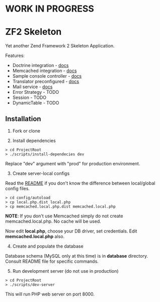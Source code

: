 WORK IN PROGRESS
================

ZF2 Skeleton
============

Yet another Zend Framework 2 Skeleton Application.

Features:
* Doctrine integration - [docs](docs/doctrine.md)
* Memcached integration - [docs](docs/memcached.md)
* Sample console controller - [docs](docs/console.md)
* Translator preconfigured - [docs](docs/translator.md)
* Mail service - [docs](docs/mail.md)
* Error Strategy - TODO
* Session - TODO
* DynamicTable - TODO

Installation
------------
1. Fork or clone

2. Install dependencies

  ```shell
  > cd ProjectRoot
  > ./scripts/install-dependecies dev
  ```

  Replace "dev" argument with "prod" for production environment.

3. Create server-local configs

  Read the [README](config/autoload/README.md) if you don't know the difference between local/global config files.

  ```shell
  > cd config/autoload
  > cp local.php.dist local.php
  > cp memcached.local.php.dist memcached.local.php
  ```
  **NOTE**: If you don't use Memcached simply do not create memcached.local.php. No cache will be used.

  Now edit **local.php**, choose your DB driver, set credentials. Edit
  **memcached.local.php** also.

4. Create and populate the database

  Database schema (MySQL only at this time) is in **database** directory. Consult README file for specific commands.

5. Run development server (do not use in production)

  ```shell
  > cd ProjectRoot
  > ./scripts/dev-server
  ```

  This will run PHP web server on port 8000.
